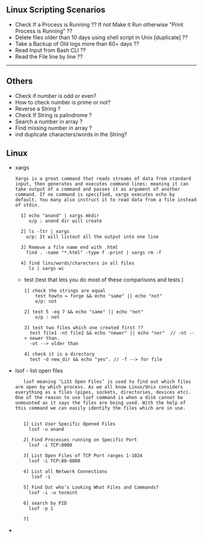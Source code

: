## Linux Scripting Scenarios


  - Check If a Process is Running ?? If not Make it Run otherwise "Print Process is Running" ??
  - Delete files older than 10 days using shell script in Unix [duplicate] ??
  - Take a Backup of Old logs more than 60+ days ??
  - Read Input from Bash CLI ??
  - Read the File line by line ??
  
  

----------------------------------

## Others
  - Check if number is odd or even?
  - How to check number is prime or not?
  - Reverse a String ?
  - Check If String is palindrome ?
  - Search a number in array ?
  - Find missing number in array ?
  - ind duplicate characters/words in the String?
  
  
## Linux

  - xargs
  
        Xargs is a great command that reads streams of data from standard input, then generates and executes command lines; meaning it can take output of a command and passes it as argument of another command. If no command is specified, xargs executes echo by default. You many also instruct it to read data from a file instead of stdin.
        
          1] echo "anand" | xargs mkdir
             o/p : anand dir will create

          2] ls -ltr | xargs
            o/p: It will listout all the output into one line

          3] Remove a file name end with .html
            find . -name "*.html" -type f -print | xargs rm -f

          4] find lins/words/charecters in all files
             ls | xargs wc

    - test (test that lets you do most of these comparisons and tests )

          1] check the strings are equal
              test howto = forge && echo "same" || echo "not"
              o/p: not

          2] test 5 -eq 7 && echo "same" || echo "not"
              o/p : not

          3] test two files which one created first ??
            test file1 -nt file2 && echo "newer" || echo "nor"  // -nt --> newer than. 
            -ot --> older than

          4] check it is a directory
            test -d new_dir && echo "yes". // -f --> for file
      
 - lsof - list open files
 
          lsof meaning ‘LiSt Open Files’ is used to find out which files are open by which process. As we all know Linux/Unix considers everything as a files (pipes, sockets, directories, devices etc). One of the reason to use lsof command is when a disk cannot be unmounted as it says the files are being used. With the help of this command we can easily identify the files which are in use.
          
          
          1] List User Specific Opened Files
            lsof -u anand
            
          2] Find Processes running on Specific Port
            lsof -i TCP:8080
            
          3] List Open Files of TCP Port ranges 1-1024
            lsof -i TCP:80-8080
            
          4] List all Network Connections
             lsof -i
             
          5] Find Out who’s Looking What Files and Commands?
            lsof -i -u tecmint
            
          6] search by PID
            lsof -p 1
           
          7] 
      
  - 
  
